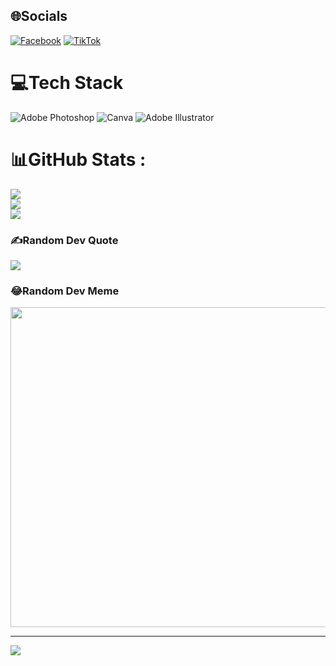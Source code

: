 
## 🌐Socials
[![Facebook](https://img.shields.io/badge/Facebook-%231877F2.svg?logo=Facebook&logoColor=white)](https://facebook.com/https://www.facebook.com/nguynhaiii/) [![TikTok](https://img.shields.io/badge/TikTok-%23000000.svg?logo=TikTok&logoColor=white)](https://tiktok.com/@https://www.tiktok.com/@hilight.design) 

# 💻Tech Stack
![Adobe Photoshop](https://img.shields.io/badge/adobephotoshop-%2331A8FF.svg?style=plastic&logo=adobephotoshop&logoColor=white) ![Canva](https://img.shields.io/badge/Canva-%2300C4CC.svg?style=plastic&logo=Canva&logoColor=white) ![Adobe Illustrator](https://img.shields.io/badge/adobeillustrator-%23FF9A00.svg?style=plastic&logo=adobeillustrator&logoColor=white)
# 📊GitHub Stats :
![](https://github-readme-stats.vercel.app/api?username=nguyenvanhaimarketer&theme=radical&hide_border=false&include_all_commits=false&count_private=false)<br/>
![](https://github-readme-streak-stats.herokuapp.com/?user=nguyenvanhaimarketer&theme=radical&hide_border=false)<br/>
![](https://github-readme-stats.vercel.app/api/top-langs/?username=nguyenvanhaimarketer&theme=radical&hide_border=false&include_all_commits=false&count_private=false&layout=compact)

### ✍️Random Dev Quote
![](https://quotes-github-readme.vercel.app/api?type=horizontal&theme=radical)

### 😂Random Dev Meme
<img src="https://random-memer.herokuapp.com/" width="512px"/>

---
[![](https://visitcount.itsvg.in/api?id=nguyenvanhaimarketer&icon=0&color=0)](https://visitcount.itsvg.in)
